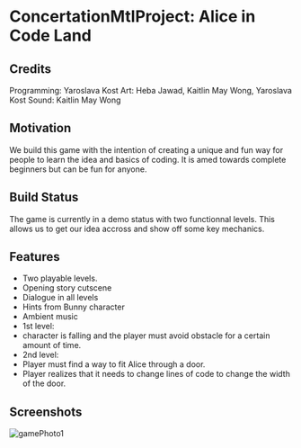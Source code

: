 # ConcertationMtlProject: Alice in Code Land

## Credits
Programming: Yaroslava Kost
Art: Heba Jawad, Kaitlin May Wong, Yaroslava Kost
Sound: Kaitlin May Wong

## Motivation
We build this game with the intention of creating a unique and fun way for people to learn the idea and basics of coding. It is amed towards complete beginners but can be fun for anyone.

## Build Status
The game is currently in a demo status with two functionnal levels.
This allows us to get our idea accross and show off some key mechanics.

## Features
- Two playable levels.
- Opening story cutscene
- Dialogue in all levels
- Hints from Bunny character
- Ambient music
- 1st level: 
- character is falling and the player must avoid obstacle for a certain amount of time.
- 2nd level:
- Player must find a way to fit Alice through a door. 
- Player realizes that it needs to change lines of code to change the width of the door.

## Screenshots
![gamePhoto1](Screenshots/gamePhoto1.PNG)
